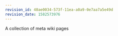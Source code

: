 ```yaml
---
revision_id: 40ae0034-573f-11ea-a0a9-0e7aa7a5e49d
revision_date: 1582573976
---
```


A collection of meta wiki pages